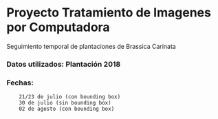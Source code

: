 # Proyecto Tratamiento de Imagenes por Computadora
Seguimiento temporal de plantaciones de Brassica Carinata

### Datos utilizados: Plantación 2018
### Fechas: 
        21/23 de julio (con bounding box)
        30 de julio (sin bounding box)
        02 de agosto (con bounding box)
        
            
            
